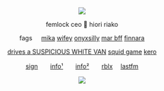&nbsp;
<div align="center">
 
![](https://komarev.com/ghpvc/?username=femIock&style=plastic&color=545454&label=_　🐝　　&base=10710)

<div>

<div align="center">

femlock ceo 🌸 hiori riako

fags⠀⠀[mika](https://github.com/social-tragedy) [wifey](https://github.com/milliona1re) [onyxsilly](https://github.com/undeadlost) [mar bff](https://github.com/HlRAKO) [finnara](https://github.com/fennebat)

[drives a SUSPICIOUS WHITE VAN](https://github.com/vanyamisa) [squid game](https://github.com/curetill) [kero](https://github.com/ruidannya)
<div>
 
[sign](https://alterspring.org/@postal)　　[info¹](https://rentry.co/wrecked)　　[info²](https://rentry.co/redirect)　　[rblx](https://www.roblox.com/users/5809349077/profile) 　[lastfm](https://last.fm/user/femlock)
 
![](https://spotify-github-profile.kittinanx.com/api/view.svg?uid=314mkicxlkkdu2xbfq5sn4qlspni&cover_image=true&theme=natemoo-re&show_offline=true&background_color=121212&interchange=false&bar_color=1448c2&bar_color_cover=false)
<div>
